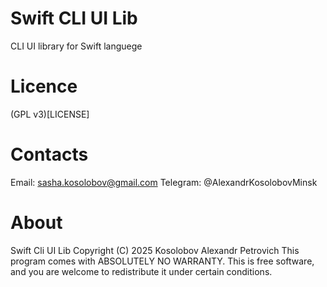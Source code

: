 # Swift CLI UI Lib 

CLI UI library for Swift languege

# Licence

(GPL v3)[LICENSE]

# Contacts

Email: sasha.kosolobov@gmail.com
Telegram: @AlexandrKosolobovMinsk

# About

Swift Cli UI Lib  Copyright (C) 2025  Kosolobov Alexandr Petrovich
This program comes with ABSOLUTELY NO WARRANTY.
This is free software, and you are welcome to redistribute it
under certain conditions.